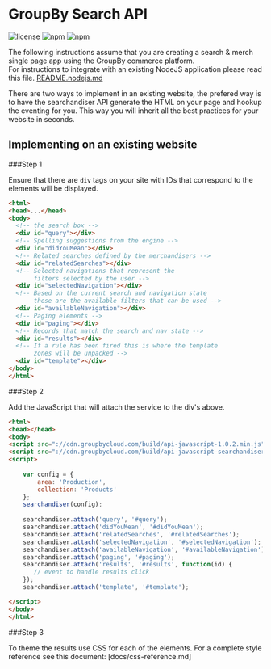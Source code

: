 GroupBy Search API
========

![license](https://img.shields.io/github/license/groupby/api-javascript.svg)
[![npm](https://img.shields.io/npm/dm/groupby-api.svg)](https://www.npmjs.com/package/groupby-api)
[![npm](https://img.shields.io/npm/v/groupby-api.svg)](https://www.npmjs.com/package/groupby-api)

The following instructions assume that you are creating a search & merch single page app using the 
GroupBy commerce platform.  
For instructions to integrate with an existing NodeJS application please read this file.
[README.nodejs.md](README.nodejs.md)

There are two ways to implement in an existing website, the prefered way is to have the searchandiser
API generate the HTML on your page and hookup the eventing for you.  This way you will inherit
all the best practices for your website in seconds.

Implementing on an existing website
---

###Step 1

Ensure that there are `div` tags on your site with IDs that correspond to the elements will be 
displayed.

```html
<html>
<head>...</head>
<body>
  <!-- the search box -->
  <div id="query"></div>
  <!-- Spelling suggestions from the engine -->
  <div id="didYouMean"></div>
  <!-- Related searches defined by the merchandisers -->
  <div id="relatedSearches"></div>
  <!-- Selected navigations that represent the 
       filters selected by the user -->
  <div id="selectedNavigation"></div>
  <!-- Based on the current search and navigation state
       these are the available filters that can be used -->
  <div id="availableNavigation"></div>
  <!-- Paging elements -->
  <div id="paging"></div>
  <!-- Records that match the search and nav state -->
  <div id="results"></div>
  <!-- If a rule has been fired this is where the template 
       zones will be unpacked -->
  <div id="template"></div>
</body>
</html>
```

###Step 2

Add the JavaScript that will attach the service to the div's above.

```html
<html>
<head></head>
<body>
<script src="://cdn.groupbycloud.com/build/api-javascript-1.0.2.min.js"></script>
<script src="://cdn.groupbycloud.com/build/api-javascript-searchandiser-1.0.2.min.js"></script>
<script>
    
    var config = {
        area: 'Production',
        collection: 'Products'
    };
    searchandiser(config);
    
    searchandiser.attach('query', '#query');
    searchandiser.attach('didYouMean', '#didYouMean');
    searchandiser.attach('relatedSearches', '#relatedSearches');
    searchandiser.attach('selectedNavigation', '#selectedNavigation');
    searchandiser.attach('availableNavigation', '#availableNavigation');
    searchandiser.attach('paging', '#paging');
    searchandiser.attach('results', '#results', function(id) {
       // event to handle results click
    });
    searchandiser.attach('template', '#template');

</script>
</body>
</html>
```

###Step 3

To theme the results use CSS for each of the elements.  For a complete style reference see this 
document: [docs/css-reference.md]

